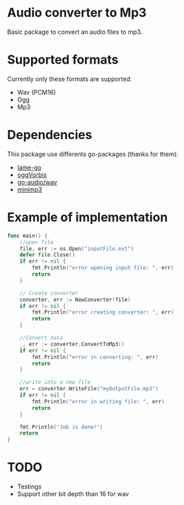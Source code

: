 # Audio converter to Mp3
Basic package to convert an audio files to mp3.


# Supported formats
Currently only these formats are supported:
* Wav (PCM16)
* Ogg
* Mp3

# Dependencies
This package use differents go-packages (thanks for them):
* [lame-go](https://github.com/viert/go-lame)
* [oggVorbis](https://github.com/jfreymuth/oggvorbis)
* [go-audio/wav](https://github.com/go-audio/wav)
* [minimp3](https://github.com/tosone/minimp3)

# Example of implementation

```go
func main() {
    //open file
	file, err := os.Open("inputFile.ext")
	defer file.Close()
	if err != nil {
		fmt.Println("error opening input file: ", err)
		return
	}

	// Create converter
	converter, err := NewConverter(file)
	if err != nil {
		fmt.Println("error creating converter: ", err)
		return
	}

	//Convert data
	_, err := converter.ConvertToMp3()
	if err != nil {
		fmt.Println("error in converting: ", err)
		return
	}

    //write into a new file
	err = converter.WriteFile("myOutputFile.mp3")
	if err != nil {
		fmt.Println("error in writing file: ", err)
		return
	}

	fmt.Println("Job is done!")
	return
}
```

# TODO
* Testings
* Support other bit depth than 16 for wav